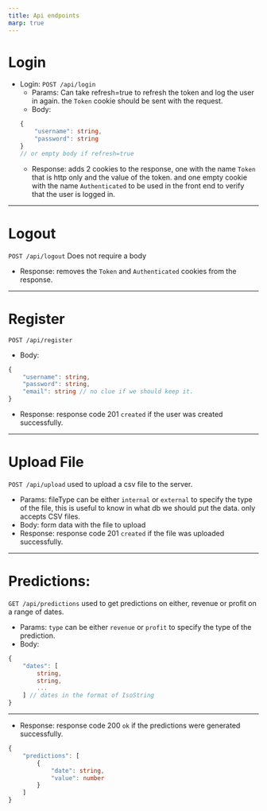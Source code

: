 ```yaml
--- 
title: Api endpoints
marp: true
---
```


# Login
- Login: `POST /api/login`
    - Params: Can take refresh=true to refresh the token and log the user in again. the `Token` cookie should be sent with the request.
    - Body: 
    ```ts
    {
        "username": string,
        "password": string
    }
    // or empty body if refresh=true
    ```
    - Response:
    adds 2 cookies to the response, one with the name `Token` that is http only and the value of the token. and one empty cookie with the name `Authenticated` to be used in the front end to verify that the user is logged in.
--- 
# Logout
`POST /api/logout` Does not require a body
- Response:
    removes the `Token` and `Authenticated` cookies from the response.
---

# Register
 `POST /api/register`
- Body:
```ts
{
    "username": string,
    "password": string,
    "email": string // no clue if we should keep it.
}
```
- Response: response code 201 `created` if the user was created successfully.

---

# Upload File

`POST /api/upload` used to upload a csv file to the server.
- Params: fileType can be either `internal` or `external` to specify the type of the file, this is useful to know in what db we should put the data. only accepts CSV files.
- Body: form data with the file to upload
- Response: response code 201 `created` if the file was uploaded successfully.
--- 
# Predictions: 

`GET /api/predictions` used to get predictions on either, revenue or profit on a range of dates.
- Params: `type` can be either `revenue` or `profit` to specify the type of the prediction.
- Body: 
```ts
{
    "dates": [
        string,
        string,
        ...
    ] // dates in the format of IsoString
}
```
---
- Response: response code 200 `ok` if the predictions were generated successfully.
```ts
{
    "predictions": [
        {
            "date": string,
            "value": number
        }
    ]
}
```
